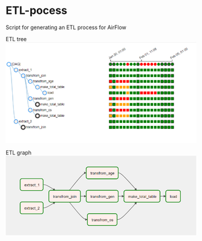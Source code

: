 # ETL-pocess
Script for generating an ETL process for AirFlow

ETL tree
</br>
![ETL tree](https://github.com/yourdisplay/ETL-pocess/blob/main/img/tree.png)

ETL graph
![ETL graph](https://github.com/yourdisplay/ETL-pocess/blob/main/img/graph.png)

